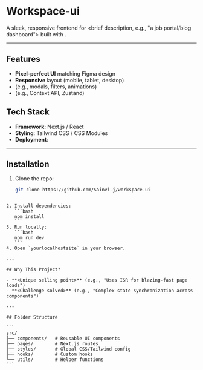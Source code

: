 # Workspace-ui

A sleek, responsive frontend for <brief description, e.g., "a job portal/blog dashboard"> built with **<Reactjs>**. 

---

## Features

- **Pixel-perfect UI** matching Figma design
- **Responsive** layout (mobile, tablet, desktop)
- **<Interactive components>** (e.g., modals, filters, animations)
- **<State management>** (e.g., Context API, Zustand)

## Tech Stack

- **Framework**: Next.js / React
- **Styling**: Tailwind CSS / CSS Modules
- **Deployment**:

---

## Installation

1. Clone the repo:
   ```bash
   git clone https://github.com/Sainvi-j/workspace-ui
   ```
````

2. Install dependencies:
   ```bash
   npm install
   ```
3. Run locally:
   ```bash
   npm run dev
   ```
4. Open `yourlocalhostsite` in your browser.

---

## Why This Project?

- **<Unique selling point>** (e.g., "Uses ISR for blazing-fast page loads")
- **<Challenge solved>** (e.g., "Complex state synchronization across components")

---

## Folder Structure

```
src/
├── components/   # Reusable UI components
├── pages/        # Next.js routes
├── styles/       # Global CSS/Tailwind config
├── hooks/        # Custom hooks
└── utils/        # Helper functions
```
